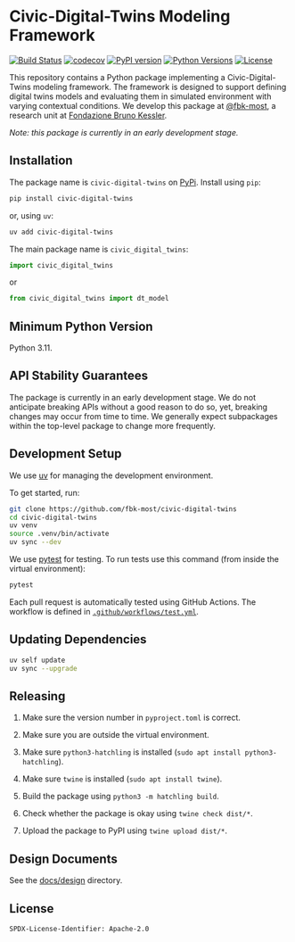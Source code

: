 # Civic-Digital-Twins Modeling Framework

[![Build Status](https://github.com/fbk-most/civic-digital-twins/actions/workflows/test.yml/badge.svg)](https://github.com/fbk-most/civic-digital-twins/actions) [![codecov](https://codecov.io/gh/fbk-most/civic-digital-twins/branch/main/graph/badge.svg)](https://codecov.io/gh/fbk-most/civic-digital-twins) [![PyPI version](https://img.shields.io/pypi/v/civic-digital-twins.svg)](https://pypi.org/project/civic-digital-twins/) [![Python Versions](https://img.shields.io/pypi/pyversions/civic-digital-twins.svg)](https://pypi.org/project/civic-digital-twins/) [![License](https://img.shields.io/pypi/l/civic-digital-twins.svg)](https://pypi.org/project/civic-digital-twins/)

This repository contains a Python package implementing a Civic-Digital-Twins
modeling framework. The framework is designed to support defining digital
twins models and evaluating them in simulated environment with varying
contextual conditions. We develop this package at [@fbk-most](
https://github.com/fbk-most), a research unit at [Fondazione Bruno Kessler](
https://www.fbk.eu/en/).

*Note: this package is currently in an early development stage.*

## Installation

The package name is `civic-digital-twins` on [PyPi](
https://pypi.org/project/civic-digital-twins/). Install
using `pip`:

```bash
pip install civic-digital-twins
```

or, using `uv`:

```bash
uv add civic-digital-twins
```

The main package name is `civic_digital_twins`:

```Python
import civic_digital_twins
```

or

```Python
from civic_digital_twins import dt_model
```

## Minimum Python Version

Python 3.11.

## API Stability Guarantees

The package is currently in an early development stage. We do not
anticipate breaking APIs without a good reason to do so, yet, breaking
changes may occur from time to time. We generally expect subpackages
within the top-level package to change more frequently.

## Development Setup

We use [uv](https://astral.sh/uv) for managing the development environment.

To get started, run:

```bash
git clone https://github.com/fbk-most/civic-digital-twins
cd civic-digital-twins
uv venv
source .venv/bin/activate
uv sync --dev
```

We use [pytest](https://docs.pytest.org/en/stable/) for testing. To run
tests use this command (from inside the virtual environment):

```bash
pytest
```

Each pull request is automatically tested using GitHub Actions. The workflow
is defined in [`.github/workflows/test.yml`](.github/workflows/test.yml).

## Updating Dependencies

```bash
uv self update
uv sync --upgrade
```

## Releasing

1. Make sure the version number in `pyproject.toml` is correct.

2. Make sure you are outside the virtual environment.

3. Make sure `python3-hatchling` is installed (`sudo apt install python3-hatchling`).

4. Make sure `twine` is installed (`sudo apt install twine`).

5. Build the package using `python3 -m hatchling build`.

6. Check whether the package is okay using `twine check dist/*`.

7. Upload the package to PyPI using `twine upload dist/*`.

## Design Documents

See the [docs/design](./docs/design) directory.

## License

```
SPDX-License-Identifier: Apache-2.0
```
